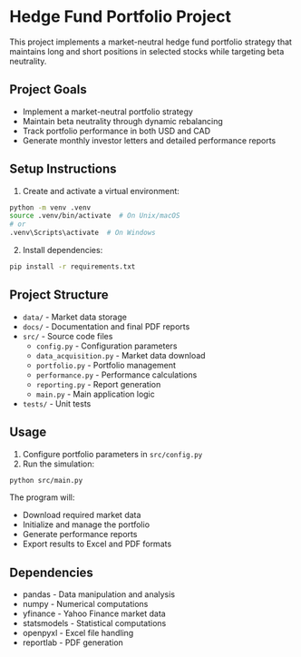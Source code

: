 # Hedge Fund Portfolio Project

This project implements a market-neutral hedge fund portfolio strategy that maintains long and short positions in selected stocks while targeting beta neutrality.

## Project Goals

- Implement a market-neutral portfolio strategy
- Maintain beta neutrality through dynamic rebalancing
- Track portfolio performance in both USD and CAD
- Generate monthly investor letters and detailed performance reports

## Setup Instructions

1. Create and activate a virtual environment:
```bash
python -m venv .venv
source .venv/bin/activate  # On Unix/macOS
# or
.venv\Scripts\activate  # On Windows
```

2. Install dependencies:
```bash
pip install -r requirements.txt
```

## Project Structure

- `data/` - Market data storage
- `docs/` - Documentation and final PDF reports
- `src/` - Source code files
  - `config.py` - Configuration parameters
  - `data_acquisition.py` - Market data download
  - `portfolio.py` - Portfolio management
  - `performance.py` - Performance calculations
  - `reporting.py` - Report generation
  - `main.py` - Main application logic
- `tests/` - Unit tests

## Usage

1. Configure portfolio parameters in `src/config.py`
2. Run the simulation:
```bash
python src/main.py
```

The program will:
- Download required market data
- Initialize and manage the portfolio
- Generate performance reports
- Export results to Excel and PDF formats

## Dependencies

- pandas - Data manipulation and analysis
- numpy - Numerical computations
- yfinance - Yahoo Finance market data
- statsmodels - Statistical computations
- openpyxl - Excel file handling
- reportlab - PDF generation 